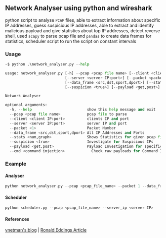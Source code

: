 ## Network Analyser using python and wireshark
python script to analyse `PCAP` files, able to extract information about specific IP addresses, guess suspicious IP addresses, able to extract and identify malicious payload and give statistics about top IP addresses, detect reverse shell, used `scapy` to parse pcap file and `pandas` to create data frames for statistics, scheduler script to run the script on constant intervals

### Usage
```python
~$ python .\network_analyser.py --help

usage: network_analyser.py [-h] --pcap <pcap file name> [--client <client IP:port>] 
                           [--server <server IP:port>] [--packet <packet number>] 
                           [--data_frame <src,dst,sport,dport>] [--stats <num,graph>]
                           [--suspicion <true>] [--payload <get,post>] [--cmd <command injection>]

Network Analyser

optional arguments:
  -h, --help                         show this help message and exit
  --pcap <pcap file name>            pcap file to parse
  --client <client IP:port>          clients IP and port
  --server <server IP:port>          server IP and port
  --packet <1>                       Packet Number
  --data_frame <src,dst,sport,dport> All IP Addresses and Ports
  --stats <num,graph>                Shows Statistics for given pcap file numerical or graphical
  --suspicion <true>                 Investigate for Suspicious IPs
  --payload <get,post>               Payload Investigation for specific protocols, detect reverse shell
  --cmd <command injection>            Check raw payloads for Command Injection
```

### Example
#### Analyser
```python 
python network_analyser.py --pcap <pcap_file_name> --packet 1 --data_frame src,dst,sport,dport --stats num,graph --suspicion true --payload get,post --cmd true
```
#### Scheduler
```python 
python scheduler.py --pcap <pcap_file_name> --server_ip <server IP>
```

#### References 
[vnetman's blog](https://vnetman.github.io/pcap/python/pyshark/scapy/libpcap/2018/10/25/analyzing-packet-captures-with-python-part-1.html) |
[Ronald Eddings Article](https://medium.com/hackervalleystudio/learning-packet-analysis-with-data-science-5356a3340d4e)
